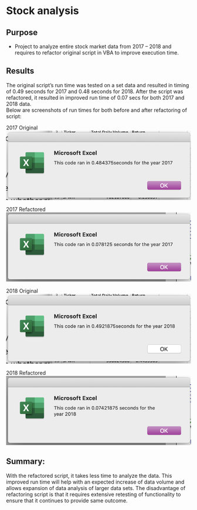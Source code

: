 # Stock analysis
## Purpose
* Project to analyze entire stock market data from 2017 – 2018 and requires to refactor original script in VBA to improve execution time.
## Results
The original script’s run time was tested on a set data and resulted in timing of 0.49 seconds for 2017 and 0.48 seconds for 2018.  After the script was refactored, it resulted in improved run time of 0.07 secs for both 2017 and 2018 data.  
Below are screenshots of run times for both before and after refactoring of script:

2017 Original
![Original_Challenge_2017.png](https://github.com/EHuiMartinez/stock-analysis/blob/master/Resources/Original_Challenge_2017.png)

2017 Refactored
![VBA_Challenge_2017.png](https://github.com/EHuiMartinez/stock-analysis/blob/master/Resources/VBA_Challenge_2017.png)

2018 Original
![Original_Challenge_2018.png](https://github.com/EHuiMartinez/stock-analysis/blob/master/Resources/Original_Challenge_2018.png)

2018 Refactored
![VBA_Challenge_2018.png](https://github.com/EHuiMartinez/stock-analysis/blob/master/Resources/VBA_Challenge_2018.png)

## Summary: 
With the refactored script, it takes less time to analyze the data.  This improved run time will help with an expected increase of data volume and allows expansion of data analysis of larger data sets.  The disadvantage of refactoring script is that it requires extensive retesting of functionality to ensure that it continues to provide same outcome.
